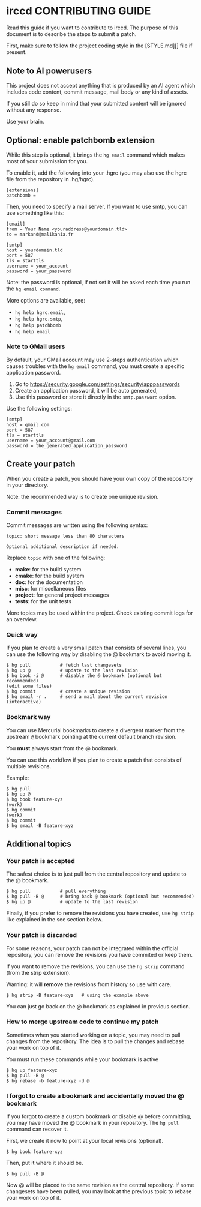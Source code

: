 irccd CONTRIBUTING GUIDE
========================

Read this guide if you want to contribute to irccd. The purpose of this
document is to describe the steps to submit a patch.

First, make sure to follow the project coding style in the [STYLE.md][] file if
present.

Note to AI powerusers
---------------------

This project does not accept anything that is produced by an AI agent which
includes code content, commit message, mail body or any kind of assets.

If you still do so keep in mind that your submitted content will be ignored
without any response.

Use your brain.

Optional: enable patchbomb extension
------------------------------------

While this step is optional, it brings the `hg email` command which makes most
of your submission for you.

To enable it, add the following into your .hgrc (you may also use the hgrc file
from the repository in .hg/hgrc).

    [extensions]
    patchbomb =

Then, you need to specify a mail server. If you want to use smtp, you can use
something like this:

    [email]
    from = Your Name <youraddress@yourdomain.tld>
    to = markand@malikania.fr

    [smtp]
    host = yourdomain.tld
    port = 587
    tls = starttls
    username = your_account
    password = your_password

Note: the password is optional, if not set it will be asked each time you run
the `hg email command`.

More options are available, see:

- `hg help hgrc.email`,
- `hg help hgrc.smtp`,
- `hg help patchbomb`
- `hg help email`

### Note to GMail users

By default, your GMail account may use 2-steps authentication which causes
troubles with the `hg email` command, you must create a specific application
password.

1. Go to https://security.google.com/settings/security/apppasswords
2. Create an application password, it will be auto generated,
3. Use this password or store it directly in the `smtp.password` option.

Use the following settings:

    [smtp]
    host = gmail.com
    port = 587
    tls = starttls
    username = your_account@gmail.com
    password = the_generated_application_password

Create your patch
-----------------

When you create a patch, you should have your own copy of the repository in your
directory.

Note: the recommended way is to create one unique revision.

### Commit messages

Commit messages are written using the following syntax:

    topic: short message less than 80 characters

    Optional additional description if needed.

Replace `topic` with one of the following:

- **make**: for the build system
- **cmake**: for the build system
- **doc**: for the documentation
- **misc**: for miscellaneous files
- **project**: for general project messages
- **tests**: for the unit tests

More topics may be used within the project. Check existing commit logs for an
overview.

### Quick way

If you plan to create a very small patch that consists of several lines, you can
use the following way by disabling the @ bookmark to avoid moving it.

    $ hg pull           # fetch last changesets
    $ hg up @           # update to the last revision
    $ hg book -i @      # disable the @ bookmark (optional but recommended)
    (edit some files)
    $ hg commit         # create a unique revision
    $ hg email -r .     # send a mail about the current revision (interactive)

### Bookmark way

You can use Mercurial bookmarks to create a divergent marker from the upstream
`@` bookmark pointing at the current default branch revision.

You **must** always start from the @ bookmark.

You can use this workflow if you plan to create a patch that consists of
multiple revisions.

Example:

    $ hg pull
    $ hg up @
    $ hg book feature-xyz
    (work)
    $ hg commit
    (work)
    $ hg commit
    $ hg email -B feature-xyz

Additional topics
-----------------

### Your patch is accepted

The safest choice is to just pull from the central repository and update to the
@ bookmark.

    $ hg pull           # pull everything
    $ hg pull -B @      # bring back @ bookmark (optional but recommended)
    $ hg up @           # update to the last revision

Finally, if you prefer to remove the revisions you have created, use `hg strip`
like explained in the see section below.

### Your patch is discarded

For some reasons, your patch can not be integrated within the official
repository, you can remove the revisions you have commited or keep them.

If you want to remove the revisions, you can use the `hg strip` command (from
the strip extension).

Warning: it will **remove** the revisions from history so use with care.

    $ hg strip -B feature-xyz   # using the example above

You can just go back on the @ bookmark as explained in previous section.

### How to merge upstream code to continue my patch

Sometimes when you started working on a topic, you may need to pull changes from
the repository. The idea is to pull the changes and rebase your work on top of
it.

You must run these commands while your bookmark is active

    $ hg up feature-xyz
    $ hg pull -B @
    $ hg rebase -b feature-xyz -d @

### I forgot to create a bookmark and accidentally moved the @ bookmark

If you forgot to create a custom bookmark or disable @ before committing, you
may have moved the @ bookmark in your repository. The `hg pull` command can
recover it.

First, we create it now to point at your local revisions (optional).

    $ hg book feature-xyz

Then, put it where it should be.

    $ hg pull -B @

Now @ will be placed to the same revision as the central repository. If some
changesets have been pulled, you may look at the previous topic to rebase your
work on top of it.

